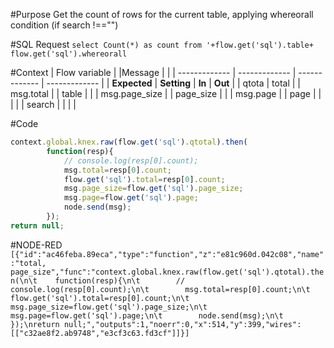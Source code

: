 #Purpose
Get the count of rows for the current table, applying whereorall condition (if search !=="")

#SQL Request
`select Count(*) as count from '+flow.get('sql').table+ flow.get('sql').whereorall`

#Context
| Flow variable |		|Message	|		|
| ------------- | ------------- | ------------- | ------------- |
| **Expected**	| **Setting** 	| **In**	| **Out**	|
| qtota		| total 	|		| msg.total	|
| table		|  		|		| msg.page_size	|
| page_size 	|  		|		|  msg.page	|
| page 		|  		|		|		|
| search 	|  		|		|		|

#Code
```javascript
context.global.knex.raw(flow.get('sql').qtotal).then(
	    function(resp){
	        // console.log(resp[0].count);
	        msg.total=resp[0].count;
	        flow.get('sql').total=resp[0].count;
	        msg.page_size=flow.get('sql').page_size;
	        msg.page=flow.get('sql').page;
	        node.send(msg);
	    });
return null;
```
#NODE-RED
`
[{"id":"ac46feba.89eca","type":"function","z":"e81c960d.042c08","name":"total, page_size","func":"context.global.knex.raw(flow.get('sql').qtotal).then(\n\t    function(resp){\n\t        // console.log(resp[0].count);\n\t        msg.total=resp[0].count;\n\t        flow.get('sql').total=resp[0].count;\n\t        msg.page_size=flow.get('sql').page_size;\n\t        msg.page=flow.get('sql').page;\n\t        node.send(msg);\n\t    });\nreturn null;","outputs":1,"noerr":0,"x":514,"y":399,"wires":[["c32ae8f2.ab9748","e3cf3c63.fd3cf"]]}]
`
